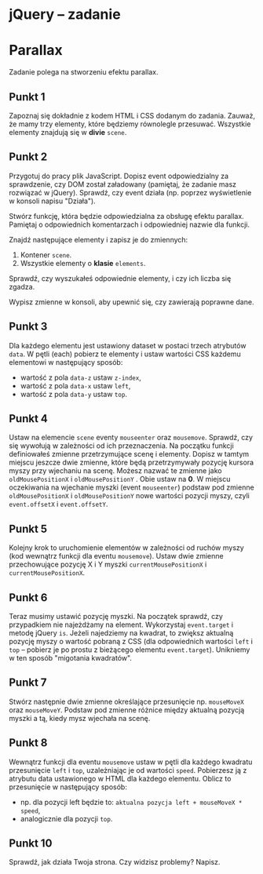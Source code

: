 # jQuery &ndash; zadanie
# Parallax

Zadanie polega na stworzeniu efektu parallax.

## Punkt 1
Zapoznaj się dokładnie z kodem HTML i CSS dodanym do zadania. Zauważ, że mamy trzy elementy, które będziemy równolegle przesuwać. Wszystkie elementy znajdują się w **divie** ```scene```.

## Punkt 2
Przygotuj do pracy plik JavaScript. Dopisz event odpowiedzialny za sprawdzenie, czy DOM został załadowany (pamiętaj, że zadanie masz rozwiązać w jQuery). Sprawdź, czy event działa (np. poprzez wyświetlenie w konsoli napisu "Działa").

Stwórz funkcję, która będzie odpowiedzialna za obsługę efektu parallax. Pamiętaj o odpowiednich komentarzach i odpowiedniej nazwie dla funkcji.

Znajdź następujące elementy i zapisz je do zmiennych:

1. Kontener ```scene```.
2. Wszystkie elementy o **klasie** ```elements```.

Sprawdź, czy wyszukałeś odpowiednie elementy, i czy ich liczba się zgadza.

Wypisz zmienne w konsoli, aby upewnić się, czy zawierają poprawne dane.

## Punkt 3
Dla każdego elementu jest ustawiony dataset w postaci trzech atrybutów ```data```. W pętli (each) pobierz te elementy i ustaw wartości CSS każdemu elementowi w następujący sposób:

* wartość z pola ```data-z``` ustaw ```z-index```,
* wartość z pola ```data-x``` ustaw ```left```,
* wartość z pola ```data-y``` ustaw ```top```.

## Punkt 4
Ustaw na elemencie ```scene``` eventy ```mouseenter``` oraz ```mousemove```. Sprawdź, czy się wywołują w zależności od ich przeznaczenia.
Na początku funkcji definiowałeś zmienne przetrzymujące scenę i elementy. Dopisz w tamtym miejscu jeszcze dwie zmienne, które będą przetrzymywały pozycję kursora myszy przy wjechaniu na scenę. Możesz nazwać te zmienne jako ```oldMousePositionX``` i  ```oldMousePositionY``` . Obie ustaw na **0**.
W miejscu oczekiwania na wjechanie myszki (event ```mouseenter```) podstaw pod zmienne ```oldMousePositionX``` i  ```oldMousePositionY``` nowe wartości pozycji myszy, czyli ```event.offsetX``` i ```event.offsetY```.

## Punkt 5
Kolejny krok to uruchomienie elementów w zależności od ruchów myszy (kod wewnątrz funkcji dla eventu ```mousemove```). Ustaw dwie zmienne przechowujące pozycję X i Y myszki ```currentMousePositionX``` i ```currentMousePositionX```.

## Punkt 6
Teraz musimy ustawić pozycję myszki. Na początek sprawdź, czy przypadkiem nie najeżdżamy na element. Wykorzystaj ```event.target``` i metodę jQuery ```is```. Jeżeli najedziemy na kwadrat, to zwiększ aktualną pozycję myszy o wartość pobraną z CSS (dla odpowiednich wartości ```left``` i ```top``` &ndash; pobierz je po prostu z bieżącego elementu ```event.target```). Unikniemy w ten sposób "migotania kwadratów".

## Punkt 7
Stwórz następnie dwie zmienne określające przesunięcie np. ```mouseMoveX``` oraz ```mouseMoveY```. Podstaw pod zmienne różnice między aktualną pozycją myszki a tą, kiedy mysz wjechała na scenę.

## Punkt 8
Wewnątrz funkcji dla eventu ```mousemove``` ustaw w pętli dla każdego kwadratu przesunięcie ```left``` i ```top```, uzależniając je od wartości ```speed```. Pobierzesz ją z atrybutu data ustawionego w HTML dla każdego elementu. Oblicz to przesunięcie w następujący sposób:
* np. dla pozycji left będzie to: ```aktualna pozycja left + mouseMoveX * speed```,
* analogicznie dla pozycji ```top```.


## Punkt 10
Sprawdź, jak działa Twoja strona. Czy widzisz problemy? Napisz.
